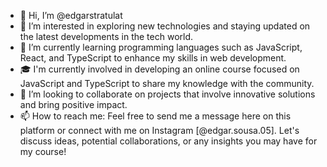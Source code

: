 - 👋 Hi, I’m @edgarstratulat
- 👀 I’m interested in exploring new technologies and staying updated on the latest developments in the tech world.
- 🌱 I’m currently learning programming languages such as JavaScript, React, and TypeScript to enhance my skills in web development.
- 🎓 I'm currently involved in developing an online course focused on JavaScript and TypeScript to share my knowledge with the community.
- 💞️ I’m looking to collaborate on projects that involve innovative solutions and bring positive impact.
- 📫 How to reach me: Feel free to send me a message here on this platform or connect with me on Instagram [@edgar.sousa.05]. Let's discuss ideas, potential collaborations, or any insights you may have for my course!

<!---
edgarstratulat/edgarstratulat is a ✨ special ✨ repository because its `README.md` (this file) appears on your GitHub profile.
You can click the Preview link to take a look at your changes.
--->
